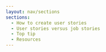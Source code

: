 ```yaml
---
layout: nav/sections
sections:
  - How to create user stories
  - User stories versus job stories
  - Top tip
  - Resources
---
```

